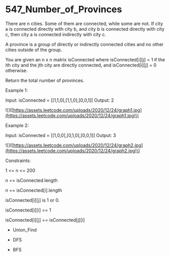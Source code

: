 # 547\_Number\_of\_Provinces

There are n cities. Some of them are connected, while some are not. If city a is connected directly with city b, and city b is connected directly with city c, then city a is connected indirectly with city c.

A province is a group of directly or indirectly connected cities and no other cities outside of the group.

You are given an n x n matrix isConnected where isConnected\[i\]\[j\] = 1 if the ith city and the jth city are directly connected, and isConnected\[i\]\[j\] = 0 otherwise.

Return the total number of provinces.

Example 1:

Input: isConnected = \[\[1,1,0\],\[1,1,0\],\[0,0,1\]\] Output: 2 

!\[\]\([https://assets.leetcode.com/uploads/2020/12/24/graph1.jpg](https://assets.leetcode.com/uploads/2020/12/24/graph1.jpg)\)

Example 2:

Input: isConnected = \[\[1,0,0\],\[0,1,0\],\[0,0,1\]\] Output: 3

!\[\]\([https://assets.leetcode.com/uploads/2020/12/24/graph2.jpg](https://assets.leetcode.com/uploads/2020/12/24/graph2.jpg)\)

Constraints:

1 &lt;= n &lt;= 200 

n == isConnected.length 

n == isConnected\[i\].length 

isConnected\[i\]\[j\] is 1 or 0. 

isConnected\[i\]\[i\] == 1 

isConnected\[i\]\[j\] == isConnected\[j\]\[i\]



* Union\_Find



* DFS



* BFS





